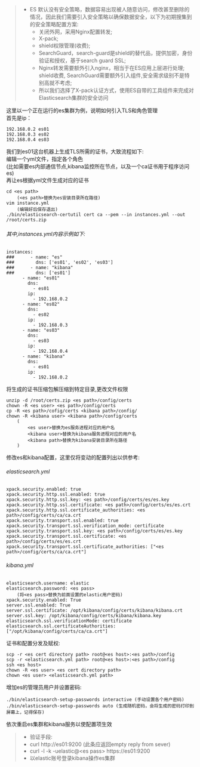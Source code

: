 >* ES 默认没有安全策略，数据容易出现被人随意访问，修改甚至删除的情况，因此我们需要引入安全策略以确保数据安全，以下为初期搜集到的安全策略配置方案:
>    * 关闭外网，采用Nginx配置转发;
>    * X-pack;
>    * shield权限管理(收费);
>    * SearchGuard，search-guard是shield的替代品，提供加密，身份验证和授权，基于search guard SSL;
>    * Nginx转发需要额外引入nginx，相当于在ES应用上层进行处理; shield收费, SearchGuard需要额外引入组件,安全需求级别不是特别高就不考虑;
>    * 所以我们选择了X-pack认证方式，使用ES自带的工具组件来完成对Elasticsearch集群的安全访问


这里以一个正在运行的es集群为例，说明如何引入TLS和角色管理 \
首先是ip：
```shell script
192.168.0.2 es01
192.168.0.3 es02
192.168.0.4 es03
```
我们到es01这台机器上生成TLS所需的证书，大致流程如下: \
编辑一个yml文件，指定各个角色\
(比如需要es内部通信节点,kibana监控所在节点，以及一个ca证书用于程序访问es) \
再让es根据yml文件生成对应的证书
```shell script
cd <es path> 
    (<es path>替换为es安装目录所在路径)
vim instance.yml
    (编辑好后保存退出)
./bin/elasticsearch-certutil cert ca --pem --in instances.yml --out /root/certs.zip
```
###### 其中,instances.yml内容示例如下:
```shell script
instances:
###      - name: "es"
###        dns: ['es01', 'es02', 'es03']
###      - name: "kibana"
###        dns: ['es01']
      - name: "es01"
        dns: 
          - es01
        ip:
          - 192.168.0.2
      - name: "es02"
        dns: 
          - es02
        ip:
          - 192.168.0.3
      - name: "es03"
        dns: 
          - es03
        ip:
          - 192.168.0.4
      - name: "kibana"
        dns: 
          - es01
        ip:
          - 192.168.0.2
```
将生成的证书压缩包解压缩到特定目录,更改文件权限
```shell script
unzip -d /root/certs.zip <es path>/config/certs
chown -R <es user> <es path>/config/certs
cp -R <es path>/cofig/certs <kibana path>/config/
chown -R <kibana user> <kibana path>/config/certs
    (
        <es user>替换为es服务进程对应的用户名
        <kibana user>替换为kibana服务进程对应的用户名
        <kibana path>替换为kibana安装目录所在路径
    )
```
修改es和kibana配置，这里仅将变动的配置列出以供参考:

###### elasticsearch.yml
```shell script
xpack.security.enabled: true
xpack.security.http.ssl.enabled: true
xpack.security.http.ssl.key: <es path>/config/certs/es/es.key
xpack.security.http.ssl.certificate: <es path>/config/certs/es/es.crt
xpack.security.http.ssl.certificate_authorities: <es path>/config/certs/ca/ca.crt
xpack.security.transport.ssl.enabled: true
xpack.security.transport.ssl.verification_mode: certificate
xpack.security.transport.ssl.key: <es path>/config/certs/es/es.key
xpack.security.transport.ssl.certificate: <es path>/config/certs/es/es.crt
xpack.security.transport.ssl.certificate_authorities: ["<es path>/config/certs/ca/ca.crt"]
```
###### kibana.yml
```shell script
elasticsearch.username: elastic
elasticsearch.password: <es pass>
    (将<es pass>替换为前面设置的elastic用户密码)
xpack.security.enabled: True
server.ssl.enabled: True
server.ssl.certificate: /opt/kibana/config/certs/kibana/kibana.crt
server.ssl.key: /opt/kibana/config/certs/kibana/kibana.key
elasticsearch.ssl.verificationMode: certificate
elasticsearch.ssl.certificateAuthorities: ["/opt/kibana/config/certs/ca/ca.crt"]
```
证书和配置分发及赋权:
```shell script
scp -r <es cert directory path> root@<es host>:<es path>/config
scp -r <elasticsearch.yml path> root@<es host>:<es path>/config
ssh <es host>
chown -R <es user> <es cert directory path>
chown <es user> <elasticsearch.yml path>
```

增加es的管理员用户并设置密码:
```shell script
./bin/elasticsearch-setup-passwords interactive (手动设置各个用户密码)
./bin/elasticsearch-setup-passwords auto (生成随机密码，会将生成的密码打印到屏幕上，记得保存)
```
依次重启es集群和kibana服务以使配置项生效

>* 验证手段:
>  * curl http://es01:9200 (此条应返回empty reply from sever)
>  * curl -l -k -uelastic@\<es pass\> https://es01:9200
>  * 以elastic账号登录kibana操作es集群

